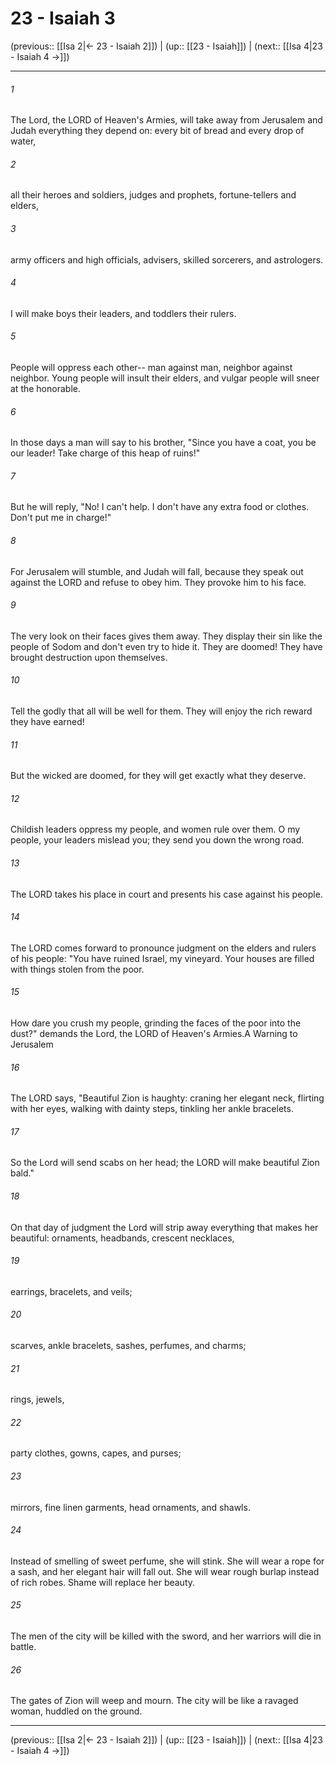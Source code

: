 # 23 - Isaiah 3

(previous:: [[Isa 2|← 23 - Isaiah 2]]) | (up:: [[23 - Isaiah]]) | (next:: [[Isa 4|23 - Isaiah 4 →]])

***


###### 1 
The Lord, the LORD of Heaven's Armies, will take away from Jerusalem and Judah everything they depend on: every bit of bread and every drop of water, 

###### 2 
all their heroes and soldiers, judges and prophets, fortune-tellers and elders, 

###### 3 
army officers and high officials, advisers, skilled sorcerers, and astrologers. 

###### 4 
I will make boys their leaders, and toddlers their rulers. 

###### 5 
People will oppress each other-- man against man, neighbor against neighbor. Young people will insult their elders, and vulgar people will sneer at the honorable. 

###### 6 
In those days a man will say to his brother, "Since you have a coat, you be our leader! Take charge of this heap of ruins!" 

###### 7 
But he will reply, "No! I can't help. I don't have any extra food or clothes. Don't put me in charge!" 

###### 8 
For Jerusalem will stumble, and Judah will fall, because they speak out against the LORD and refuse to obey him. They provoke him to his face. 

###### 9 
The very look on their faces gives them away. They display their sin like the people of Sodom and don't even try to hide it. They are doomed! They have brought destruction upon themselves. 

###### 10 
Tell the godly that all will be well for them. They will enjoy the rich reward they have earned! 

###### 11 
But the wicked are doomed, for they will get exactly what they deserve. 

###### 12 
Childish leaders oppress my people, and women rule over them. O my people, your leaders mislead you; they send you down the wrong road. 

###### 13 
The LORD takes his place in court and presents his case against his people. 

###### 14 
The LORD comes forward to pronounce judgment on the elders and rulers of his people: "You have ruined Israel, my vineyard. Your houses are filled with things stolen from the poor. 

###### 15 
How dare you crush my people, grinding the faces of the poor into the dust?" demands the Lord, the LORD of Heaven's Armies.A Warning to Jerusalem 

###### 16 
The LORD says, "Beautiful Zion is haughty: craning her elegant neck, flirting with her eyes, walking with dainty steps, tinkling her ankle bracelets. 

###### 17 
So the Lord will send scabs on her head; the LORD will make beautiful Zion bald." 

###### 18 
On that day of judgment the Lord will strip away everything that makes her beautiful: ornaments, headbands, crescent necklaces, 

###### 19 
earrings, bracelets, and veils; 

###### 20 
scarves, ankle bracelets, sashes, perfumes, and charms; 

###### 21 
rings, jewels, 

###### 22 
party clothes, gowns, capes, and purses; 

###### 23 
mirrors, fine linen garments, head ornaments, and shawls. 

###### 24 
Instead of smelling of sweet perfume, she will stink. She will wear a rope for a sash, and her elegant hair will fall out. She will wear rough burlap instead of rich robes. Shame will replace her beauty. 

###### 25 
The men of the city will be killed with the sword, and her warriors will die in battle. 

###### 26 
The gates of Zion will weep and mourn. The city will be like a ravaged woman, huddled on the ground.

***

(previous:: [[Isa 2|← 23 - Isaiah 2]]) | (up:: [[23 - Isaiah]]) | (next:: [[Isa 4|23 - Isaiah 4 →]])
